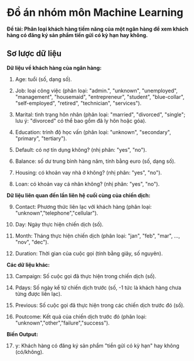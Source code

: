 # Đồ án nhóm môn Machine Learning
**Đề tài: Phân loại khách hàng tiềm năng của một ngân hàng để xem khách hàng có đăng ký sản phẩm tiền gửi có kỳ hạn hay không.**
## Sơ lược dữ liệu
**Dữ liệu về khách hàng của ngân hàng:**
1. Age: tuổi (số, dạng số).

2. Job: loại công việc (phân loại: "admin.", "unknown", "unemployed", "management", "housemaid", "entrepreneur", "student", "blue-collar", "self-employed", "retired", "technician", "services").

3. Marital: tình trạng hôn nhân (phân loại: "married", "divorced", "single"; lưu ý: "divorced" có thể bao gồm đã ly hôn hoặc góa).

4. Education: trình độ học vấn (phân loại: "unknown", "secondary", "primary", "tertiary").

5. Default: có nợ tín dụng không? (nhị phân: "yes", "no").

6. Balance: số dư trung bình hàng năm, tính bằng euro (số, dạng số).

7. Housing: có khoản vay nhà ở không? (nhị phân: "yes", "no").

8. Loan: có khoản vay cá nhân không? (nhị phân: "yes", "no").

**Dữ liệu liên quan đến lần liên hệ cuối cùng của chiến dịch:**

9. Contact: Phương thức liên lạc với khách hàng (phân loại: "unknown","telephone","cellular").

10. Day: Ngày thực hiện chiến dịch (số).

11. Month: Tháng thực hiện chiến dịch (phân loại: "jan", "feb", "mar", …, "nov", "dec").

12. Duration: Thời gian của cuộc gọi (tính bằng giây, số nguyên).

**Các dữ liệu khác:**

13. Campaign: Số cuộc gọi đã thực hiện trong chiến dịch (số).

14. Pdays: Số ngày kể từ chiến dịch trước (số, -1 tức là khách hàng chưa từng được liên lạc).

15. Previous: Số cuộc gọi đã thực hiện trong các chiến dịch trước đó (số).

16. Poutcome: Kết quả của chiến dịch trước đó (phân loại: "unknown","other","failure","success").

**Biến Output:**

17. y: Khách hàng có đăng ký sản phẩm "tiền gửi có kỳ hạn" hay không (có/không).

